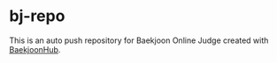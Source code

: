 # bj-repo
This is an auto push repository for Baekjoon Online Judge created with [BaekjoonHub](https://github.com/BaekjoonHub/BaekjoonHub).
